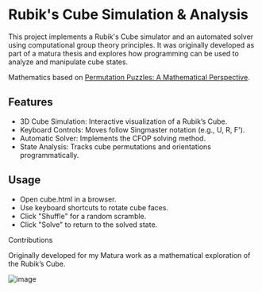 # Rubik's Cube Simulation & Analysis

This project implements a Rubik's Cube simulator and an automated solver using computational group theory principles. It was originally developed as part of a matura thesis and explores how programming can be used to analyze and manipulate cube states.

Mathematics based on [Permutation Puzzles: A Mathematical Perspective](https://www.goodreads.com/book/show/52591432-permutation-puzzles-a-mathematical-perspective).

## Features

- 3D Cube Simulation: Interactive visualization of a Rubik’s Cube.
- Keyboard Controls: Moves follow Singmaster notation (e.g., U, R, F').
- Automatic Solver: Implements the CFOP solving method.
- State Analysis: Tracks cube permutations and orientations programmatically.


## Usage

- Open cube.html in a browser.
- Use keyboard shortcuts to rotate cube faces.
- Click "Shuffle" for a random scramble.
- Click "Solve" to return to the solved state.

Contributions

Originally developed for my Matura work as a mathematical exploration of the Rubik’s Cube.

![image](https://github.com/user-attachments/assets/f1f26a7b-bac5-4d5a-b7c6-ddafebbe9330)
